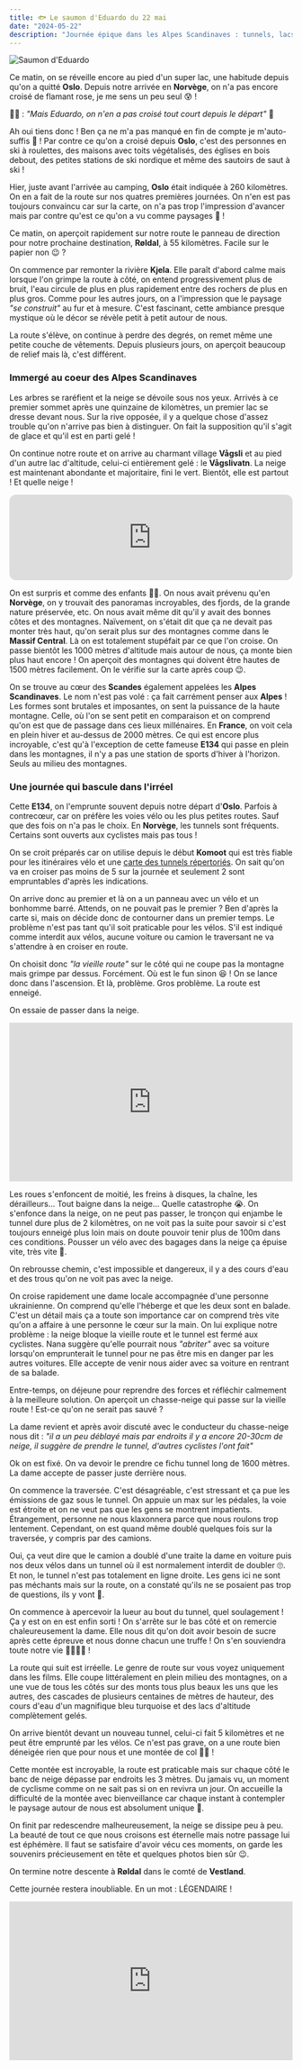 ```yaml
---
title: 🐟 Le saumon d'Eduardo du 22 mai
date: "2024-05-22"
description: "Journée épique dans les Alpes Scandinaves : tunnels, lacs enneigés et sommets à plus de 1500 mètres !"
---
```


![Saumon d'Eduardo](../saumon_eduardo.png)

Ce matin, on se réveille encore au pied d'un super lac, une habitude depuis qu'on a quitté **Oslo**. Depuis notre arrivée en **Norvège**, on n'a pas encore croisé de flamant rose, je me sens un peu seul 😰 !

👧🏼 : *"Mais Eduardo, on n'en a pas croisé tout court depuis le départ"* 🤔

Ah oui tiens donc ! Ben ça ne m'a pas manqué en fin de compte je m'auto-suffis 🥰 ! Par contre ce qu'on a croisé depuis **Oslo**, c'est des personnes en ski à roulettes, des maisons avec toits végétalisés, des églises en bois debout, des petites stations de ski nordique et même des sautoirs de saut à ski ! 

Hier, juste avant l'arrivée au camping, **Oslo** était indiquée à 260 kilomètres. On en a fait de la route sur nos quatres premières journées. On n'en est pas toujours convaincu car sur la carte, on n'a pas trop l'impression d'avancer mais par contre qu'est ce qu'on a vu comme paysages 🤩 !

Ce matin, on aperçoit rapidement sur notre route le panneau de direction pour notre prochaine destination, **Røldal**, à 55 kilomètres. Facile sur le papier non 😉 ? 

On commence par remonter la rivière **Kjela**. Elle paraît d'abord calme mais lorsque l'on grimpe la route à côté, on entend progressivement plus de bruit, l'eau circule de plus en plus rapidement entre des rochers de plus en plus gros. Comme pour les autres jours, on a l'impression que le paysage *"se construit"* au fur et à mesure. C'est fascinant, cette ambiance presque mystique où le décor se révèle petit à petit autour de nous.  

La route s'élève, on continue à perdre des degrés, on remet même une petite couche de vêtements. Depuis plusieurs jours, on aperçoit beaucoup de relief mais là, c'est différent.

### Immergé au coeur des Alpes Scandinaves

Les arbres se raréfient et la neige se dévoile sous nos yeux. Arrivés à ce premier sommet après une quinzaine de kilomètres, un premier lac se dresse devant nous. Sur la rive opposée, il y a quelque chose d'assez trouble qu'on n'arrive pas bien à distinguer. On fait la supposition qu'il s'agit de glace et qu'il est en parti gelé !

On continue notre route et on arrive au charmant village **Vågsli** et au pied d'un autre lac d'altitude, celui-ci entièrement gelé : le **Vågslivatn**. La neige est maintenant abondante et majoritaire, fini le vert. Bientôt, elle est partout ! Et quelle neige ! 

<iframe style="border-radius:12px" src="https://open.spotify.com/embed/track/2aibwv5hGXSgw7Yru8IYTO?utm_source=generator" width="100%" height="152" frameBorder="0" allow="autoplay; clipboard-write; encrypted-media; picture-in-picture" loading="lazy"></iframe>

On est surpris et comme des enfants 🥳🤩. On nous avait prévenu qu'en **Norvège**, on y trouvait des panoramas incroyables, des fjords, de la grande nature préservée, etc. On nous avait même dit qu'il y avait des bonnes côtes et des montagnes. Naïvement, on s'était dit que ça ne devait pas monter très haut, qu'on serait plus sur des montagnes comme dans le **Massif Central**. Là on est totalement stupéfait par ce que l'on croise. On passe bientôt les 1000 mètres d'altitude mais autour de nous, ça monte bien plus haut encore ! On aperçoit des montagnes qui doivent être hautes de 1500 mètres facilement. On le vérifie sur la carte après coup 😉.

On se trouve au cœur des **Scandes** également appelées les **Alpes Scandinaves**. Le nom n'est pas volé : ça fait carrément penser aux **Alpes** ! Les formes sont brutales et imposantes, on sent la puissance de la haute montagne. Celle, où l'on se sent petit en comparaison et on comprend qu'on est que de passage dans ces lieux millénaires. En **France**, on voit cela en plein hiver et au-dessus de 2000 mètres. Ce qui est encore plus incroyable, c'est qu'à l'exception de cette fameuse **E134** qui passe en plein dans les montagnes, il n'y a pas une station de sports d'hiver à l'horizon. Seuls au milieu des montagnes.

### Une journée qui bascule dans l'irréel 

Cette **E134**, on l'emprunte souvent depuis notre départ d'**Oslo**. Parfois à contrecœur, car on préfère les voies vélo ou les plus petites routes. Sauf que des fois on n'a pas le choix. En **Norvège**, les tunnels sont fréquents. Certains sont ouverts aux cyclistes mais pas tous ! 

On se croit préparés car on utilise depuis le début **Komoot** qui est très fiable pour les itinéraires vélo et une [carte des tunnels répertoriés](https://www.cycletourer.co.uk/maps/tunnelmaplrge.shtml). On sait qu'on va en croiser pas moins de 5 sur la journée et seulement 2 sont empruntables d'après les indications. 

On arrive donc au premier et là on a un panneau avec un vélo et un bonhomme barré. Attends, on ne pouvait pas le premier ? Ben d'après la carte si, mais on décide donc de contourner dans un premier temps. Le problème n'est pas tant qu'il soit praticable pour les vélos. S'il est indiqué comme interdit aux vélos, aucune voiture ou camion le traversant ne va s'attendre à en croiser en route.

On choisit donc *"la vieille route"* sur le côté qui ne coupe pas la montagne mais grimpe par dessus. Forcément. Où est le fun sinon 😆 ! On se lance donc dans l'ascension. Et là, problème. Gros problème. La route est enneigé.

On essaie de passer dans la neige.
 
<div style="width: 100%; height: 0; position: relative; padding-bottom: 56%;"><iframe src="https://giphy.com/embed/ljtfkyTD3PIUZaKWRi" style="top: 0; left: 0; width: 100%; height: 100%; position: absolute; border: 0;" allowfullscreen scrolling="no" allow="encrypted-media;" class="giphy-embed"></iframe></div>

Les roues s'enfoncent de moitié, les freins à disques, la chaîne, les dérailleurs... Tout baigne dans la neige... Quelle catastrophe 😭. On s'enfonce dans la neige, on ne peut pas passer, le tronçon qui enjambe le tunnel dure plus de 2 kilomètres, on ne voit pas la suite pour savoir si c'est toujours enneigé plus loin mais on doute pouvoir tenir plus de 100m dans ces conditions. Pousser un vélo avec des bagages dans la neige ça épuise vite, très vite 🫣.

On rebrousse chemin, c'est impossible et dangereux, il y a des cours d'eau et des trous qu'on ne voit pas avec la neige.

On croise rapidement une dame locale accompagnée d'une personne ukrainienne. On comprend qu'elle l'héberge et que les deux sont en balade. C'est un détail mais ça a toute son importance car on comprend très vite qu'on a affaire à une personne le cœur sur la main. On lui explique notre problème : la neige bloque la vieille route et le tunnel est fermé aux cyclistes. Nana suggère qu'elle pourrait nous *"abriter"* avec sa voiture lorsqu'on emprunterait le tunnel pour ne pas être mis en danger par les autres voitures. Elle accepte de venir nous aider avec sa voiture en rentrant de sa balade.

Entre-temps, on déjeune pour reprendre des forces et réfléchir calmement à la meilleure solution. On aperçoit un chasse-neige qui passe sur la vieille route ! Est-ce qu'on ne serait pas sauvé ?

La dame revient et après avoir discuté avec le conducteur du chasse-neige nous dit : *"il a un peu déblayé mais par endroits il y a encore 20-30cm de neige, il suggère de prendre le tunnel, d'autres cyclistes l'ont fait"*

Ok on est fixé. On va devoir le prendre ce fichu tunnel long de 1600 mètres. La dame accepte de passer juste derrière nous.

On commence la traversée. C'est désagréable, c'est stressant et ça pue les émissions de gaz sous le tunnel. On appuie un max sur les pédales, la voie est étroite et on ne veut pas que les gens se montrent impatients. Étrangement, personne ne nous klaxonnera parce que nous roulons trop lentement. Cependant, on est quand même doublé quelques fois sur la traversée, y compris par des camions.

Oui, ça veut dire que le camion a doublé d'une traite la dame en voiture puis nos deux vélos dans un tunnel où il est normalement interdit de doubler 🙄. Et non, le tunnel n'est pas totalement en ligne droite. Les gens ici ne sont pas méchants mais sur la route, on a constaté qu'ils ne se posaient pas trop de questions, ils y vont 🤨.

 On commence à apercevoir la lueur au bout du tunnel, quel soulagement ! Ça y est on en est enfin sorti ! On s'arrête sur le bas côté et on remercie chaleureusement la dame. Elle nous dit qu'on doit avoir besoin de sucre après cette épreuve et nous donne chacun une truffe ! On s'en souviendra toute notre vie 🙏🏼🙏🏼 ! 
 
La route qui suit est irréelle. Le genre de route sur vous voyez uniquement dans les films. Elle coupe littéralement en plein milieu des montagnes, on a une vue de tous les côtés sur des monts tous plus beaux les uns que les autres, des cascades de plusieurs centaines de mètres de hauteur, des cours d'eau d'un magnifique bleu turquoise et des lacs d'altitude complètement gelés.

On arrive bientôt devant un nouveau tunnel, celui-ci fait 5 kilomètres et ne peut être emprunté par les vélos. Ce n'est pas grave, on a une route bien déneigée rien que pour nous et une montée de col 🥷🏼 !

Cette montée est incroyable, la route est praticable mais sur chaque côté le banc de neige dépasse par endroits les 3 mètres. Du jamais vu, un moment de cyclisme comme on ne sait pas si on en revivra un jour. On accueille la difficulté de la montée avec bienveillance car chaque instant à contempler le paysage autour de nous est absolument unique 🤩. 

On finit par redescendre malheureusement, la neige se dissipe peu à peu. La beauté de tout ce que nous croisons est éternelle mais notre passage lui est éphémère. Il faut se satisfaire d'avoir vécu ces moments, on garde les souvenirs précieusement en tête et quelques photos bien sûr 😉.

On termine notre descente à **Røldal** dans le comté de **Vestland**.

Cette journée restera inoubliable. En un mot : LÉGENDAIRE !

<div style="width: 100%; height: 0; position: relative; padding-bottom: 56%;"><iframe src="https://giphy.com/embed/NWtFdrEXGwZX2" style="top: 0; left: 0; width: 100%; height: 100%; position: absolute; border: 0;" allowfullscreen scrolling="no" allow="encrypted-media;" class="giphy-embed"></iframe></div>